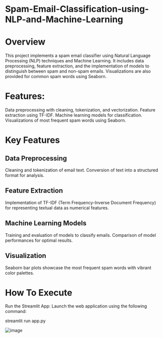 # Spam-Email-Classification-using-NLP-and-Machine-Learning

<h1>Overview</h1>
<p>This project implements a spam email classifier using Natural Language Processing (NLP) techniques and Machine Learning. It includes data preprocessing, feature extraction, and the implementation of models to distinguish between spam and non-spam emails. Visualizations are also provided for common spam words using Seaborn.</p>

<h1>Features:</h1>
<p>Data preprocessing with cleaning, tokenization, and vectorization.
Feature extraction using TF-IDF.
Machine learning models for classification.
Visualizations of most frequent spam words using Seaborn.</p>

<h1>Key Features</h1>
<h2>Data Preprocessing</h2>
<p>Cleaning and tokenization of email text.
Conversion of text into a structured format for analysis.</p>
<h2>Feature Extraction</h2>
<p>Implementation of TF-IDF (Term Frequency-Inverse Document Frequency) for representing textual data as numerical features.</p>
<h2>Machine Learning Models</h2>
<p>Training and evaluation of models to classify emails.
Comparison of model performances for optimal results.</p>
<h2>Visualization</h2>
<p>Seaborn bar plots showcase the most frequent spam words with vibrant color palettes.</p>


<h1>How To Execute</h1>

<p> Run the Streamlit App: Launch the web application using the following command:</p>

<p> streamlit run app.py</p>

![image](https://github.com/user-attachments/assets/b6ef0a45-b397-45f2-9b3e-a5dcd6031d98)

